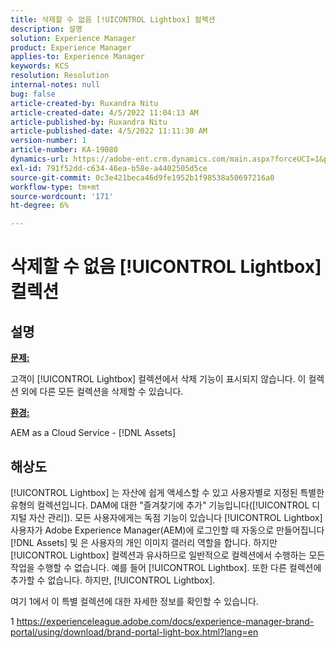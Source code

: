 ```yaml
---
title: 삭제할 수 없음 [!UICONTROL Lightbox] 컬렉션
description: 설명
solution: Experience Manager
product: Experience Manager
applies-to: Experience Manager
keywords: KCS
resolution: Resolution
internal-notes: null
bug: false
article-created-by: Ruxandra Nitu
article-created-date: 4/5/2022 11:04:13 AM
article-published-by: Ruxandra Nitu
article-published-date: 4/5/2022 11:11:30 AM
version-number: 1
article-number: KA-19080
dynamics-url: https://adobe-ent.crm.dynamics.com/main.aspx?forceUCI=1&pagetype=entityrecord&etn=knowledgearticle&id=970c3b1e-d0b4-ec11-983f-000d3a5d0d94
exl-id: 791f52dd-c634-46ea-b58e-a4402505d5ce
source-git-commit: 0c3e421beca46d9fe1952b1f98538a50697216a0
workflow-type: tm+mt
source-wordcount: '171'
ht-degree: 6%

---
```


# 삭제할 수 없음 [!UICONTROL Lightbox] 컬렉션

## 설명


<u><b>문제:</b></u>

고객이 [!UICONTROL Lightbox] 컬렉션에서 삭제 기능이 표시되지 않습니다. 이 컬렉션 외에 다른 모든 컬렉션을 삭제할 수 있습니다.

<u><b>환경:</b></u>

AEM as a Cloud Service - [!DNL Assets]


## 해상도


[!UICONTROL Lightbox] 는 자산에 쉽게 액세스할 수 있고 사용자별로 지정된 특별한 유형의 컬렉션입니다. DAM에 대한 &quot;즐겨찾기에 추가&quot; 기능입니다([!UICONTROL 디지털 자산 관리]). 모든 사용자에게는 독점 기능이 있습니다 [!UICONTROL Lightbox] 사용자가 Adobe Experience Manager(AEM)에 로그인할 때 자동으로 만들어집니다 [!DNL Assets] 및 은 사용자의 개인 이미지 갤러리 역할을 합니다.
하지만 [!UICONTROL Lightbox] 컬렉션과 유사하므로 일반적으로 컬렉션에서 수행하는 모든 작업을 수행할 수 없습니다. 예를 들어 [!UICONTROL Lightbox]. 또한 다른 컬렉션에 추가할 수 없습니다. 하지만, [!UICONTROL Lightbox].

여기 1에서 이 특별 컬렉션에 대한 자세한 정보를 확인할 수 있습니다.



1 https://experienceleague.adobe.com/docs/experience-manager-brand-portal/using/download/brand-portal-light-box.html?lang=en

